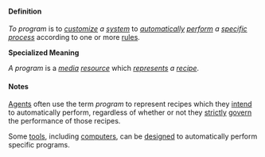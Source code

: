 #### Definition

*To program* is to *[customize](https://github.com/gcassel/Modular-Organization-Terminology/blob/master/terms/specialize.md) a [system](https://github.com/gcassel/Modular-Organization-Terminology/blob/master/terms/system.md)* to *[automatically](https://github.com/gcassel/Modular-Organization-Terminology/blob/master/terms/automate.md) [perform](https://github.com/gcassel/Modular-Organization-Terminology/blob/master/terms/perform.md) a [specific](https://github.com/gcassel/Modular-Organization-Terminology/blob/master/terms/specific.md) [process](https://github.com/gcassel/Modular-Organization-Terminology/blob/master/terms/process.md)* according to one or more [rules](https://github.com/gcassel/Modular-Organization-Terminology/blob/master/terms/rule.md).

**Specialized Meaning** 

*A program* is a *[media](https://github.com/gcassel/Modular-Organization-Terminology/blob/master/terms/media.md) [resource](https://github.com/gcassel/Modular-Organization-Terminology/blob/master/terms/resource.md)* which *[represents](https://github.com/gcassel/Modular-Organization-Terminology/blob/master/terms/represent.md) a [recipe](https://github.com/gcassel/Modular-Organization-Terminology/blob/master/terms/recipe.md)*. 

#### Notes

[Agents](https://github.com/gcassel/Modular-Organization-Terminology/blob/master/terms/agent.md) often use the term *program* to represent recipes which they [intend](https://github.com/gcassel/Modular-Organization-Terminology/blob/master/terms/intention.md) to automatically perform, regardless of whether or not they [strictly](https://github.com/gcassel/Modular-Organization-Terminology/blob/master/terms/strict.md) [govern](https://github.com/gcassel/Modular-Organization-Terminology/blob/master/terms/govern.md) the performance of those recipes.

Some [tools](https://github.com/gcassel/Modular-Organization-Terminology/blob/master/terms/tool.md), including [computers](https://github.com/gcassel/Modular-Organization-Terminology/blob/master/terms/computer.md), can be [designed](https://github.com/gcassel/Modular-Organization-Terminology/blob/master/terms/design.md) to automatically perform specific programs.
 
